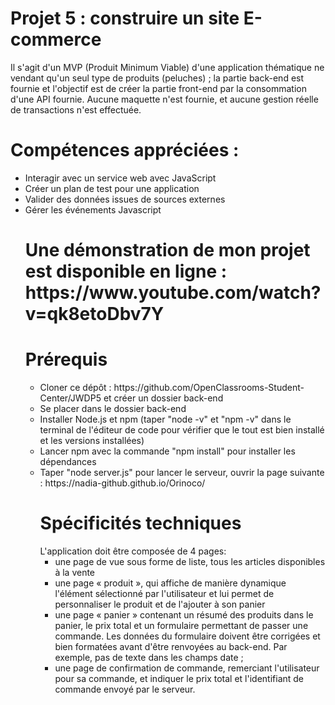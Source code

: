 <h1> Projet 5 : construire un site E-commerce  </h1>

<p> Il s'agit d'un MVP (Produit Minimum Viable) d'une application thématique ne vendant qu'un seul type de produits (peluches) ; la partie back-end est fournie et l'objectif est de créer la partie front-end par la consommation d'une API fournie. Aucune maquette n'est fournie, et aucune gestion réelle de transactions n'est effectuée. </p>

<h1> Compétences appréciées  : </h1>

<ul>
  <li> Interagir avec un service web avec JavaScript </li>
  <li> Créer un plan de test pour une application </li>
  <li> Valider des données issues de sources externes </li>
  <li> Gérer les événements Javascript </li>

<h1> Une démonstration de mon projet est disponible en ligne : https://www.youtube.com/watch?v=qk8etoDbv7Y </h1>  

  <h1> Prérequis </h1>  
  <ul>
  <li> Cloner ce dépôt : https://github.com/OpenClassrooms-Student-Center/JWDP5 et créer un dossier back-end
  <li> Se placer dans le dossier back-end
  <li> Installer Node.js et npm (taper "node -v" et "npm -v" dans le terminal de l'éditeur de code pour vérifier que le tout est bien installé et les versions installées)
  <li> Lancer npm avec la commande "npm install" pour installer les dépendances
  <li> Taper "node server.js" pour lancer le serveur, ouvrir la page suivante : https://nadia-github.github.io/Orinoco/
 
  
  <h1> Spécificités techniques </h1>
  L'application doit être composée de 4 pages:
  <ul>
    <li> une page de vue sous forme de liste, tous les articles disponibles à la vente      
    <li> une page « produit », qui affiche de manière dynamique l'élément sélectionné par l'utilisateur et lui permet de personnaliser le produit et de l'ajouter à son panier
    <li> une page « panier » contenant un résumé des produits dans le panier, le prix total et un formulaire permettant de passer une commande. Les données du formulaire doivent être corrigées et bien formatées avant d'être renvoyées au back-end. Par exemple, pas de texte dans les champs date ;
    <li > une page de confirmation de commande, remerciant l'utilisateur pour sa commande, et indiquer le prix total et l'identifiant de commande envoyé par le serveur.


    
    
    
